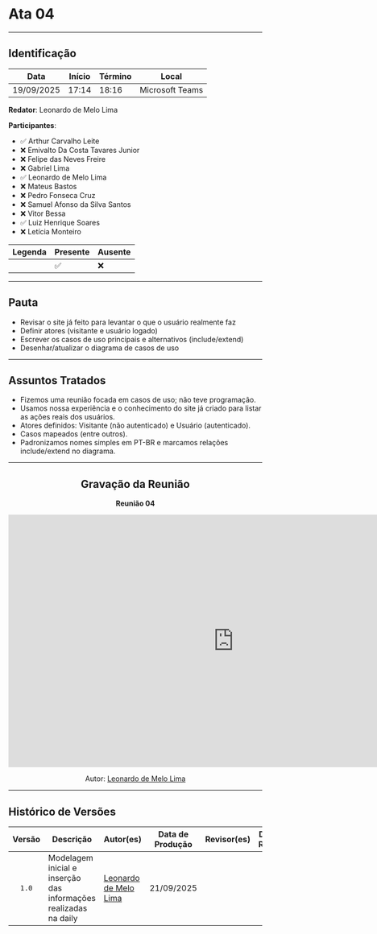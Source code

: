 # Ata 04

---

## Identificação

| Data       | Início | Término | Local           |
| ---------- | ------ | ------- | --------------- |
| 19/09/2025 | 17:14  | 18:16   | Microsoft Teams |

**Redator**: Leonardo de Melo Lima

**Participantes**:

* ✅ Arthur Carvalho Leite
* ❌ Emivalto Da Costa Tavares Junior
* ❌ Felipe das Neves Freire
* ❌ Gabriel Lima
* ✅ Leonardo de Melo Lima
* ❌ Mateus Bastos
* ❌ Pedro Fonseca Cruz
* ❌ Samuel Afonso da Silva Santos
* ❌ Vitor Bessa
* ✅ Luiz Henrique Soares
* ❌ Letícia Monteiro

| Legenda | Presente | Ausente |
| ------- | -------- | ------- |
|         | ✅        | ❌       |

---

## Pauta

* Revisar o site já feito para levantar o que o usuário realmente faz
* Definir atores (visitante e usuário logado)
* Escrever os casos de uso principais e alternativos (include/extend)
* Desenhar/atualizar o diagrama de casos de uso

---

## Assuntos Tratados

* Fizemos uma reunião focada em casos de uso; não teve programação.
* Usamos nossa experiência e o conhecimento do site já criado para listar as ações reais dos usuários.
* Atores definidos: Visitante (não autenticado) e Usuário (autenticado).
* Casos mapeados (entre outros).
* Padronizamos nomes simples em PT-BR e marcamos relações include/extend no diagrama.

---

<div align="center">

## Gravação da Reunião

**Reunião 04**

<iframe width="893" height="502" src="https://www.youtube.com/embed/2ImJSw4TKkE?si=ugqcMv3Y8TWQBHLm&amp;controls=0" title="YouTube video player" frameborder="0" allow="accelerometer; autoplay; clipboard-write; encrypted-media; gyroscope; picture-in-picture; web-share" referrerpolicy="strict-origin-when-cross-origin" allowfullscreen></iframe>

<p>Autor: <a href="https://github.com/leozinlima">Leonardo de Melo Lima</a></p>
</div>

---

## Histórico de Versões

| Versão | Descrição                                                        | Autor(es)                                              | Data de Produção | Revisor(es) | Data de Revisão | Incremento do Revisor |
| :----: | ---------------------------------------------------------------- | ------------------------------------------------------ | :--------------: | ----------- | :-------------: | :-------------------: |
|  `1.0` | Modelagem inicial e inserção das informações realizadas na daily | [Leonardo de Melo Lima](https://github.com/leozinlima) |    21/09/2025    |             |                 |                       |